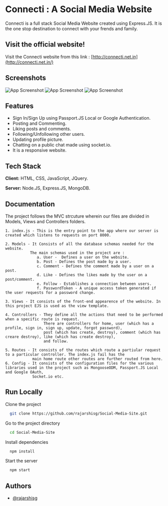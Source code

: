 # Connecti : A Social Media Website

Connecti is a full stack Social Media Website created using Express.JS. It is the one stop destination to connect with your frends and family. 


## Visit the official website!

Visit the Connecti website from this link : [http://connecti.net.in](http://connecti.net.in/)

## Screenshots

![App Screenshot](https://drive.google.com/file/d/1Qt5qw4kiGM4fYW3mdBRcLxdHgHrY09z9/view?usp=sharing)
![App Screenshot](https://drive.google.com/file/d/1kznuLPnHKpCIldux1sHUSMXNrB2L6GYi/view?usp=sharing)
![App Screenshot](https://drive.google.com/file/d/1SA1Rbu71wK6QQkPwe9Nkbx_ukl5kI95M/view?usp=sharing)

  

## Features

- Sign In/Sign Up using Passport.JS Local or Google Authentication.
- Posting and Commenting.
- Liking posts and comments.
- Following/Unfollowing other users.
- Updating profile picture.
- Chatting on a public chat made using socket.io.
- It is a responsive website.

  
## Tech Stack

**Client:** HTML, CSS, JavaScript, JQuery. 

**Server:** Node.JS, Express.JS, MongoDB.

## Documentation

The project follows the MVC strcuture wherein our files are divided in Models, Views and Controllers folders.

    1. index.js - This is the entry point to the app where our server is created which listens to requests on port 8000.
    
    2. Models - It Consists of all the database schemas needed for the website.
               The main schemas used in the project are : 
                  a. User -  Defines a user on the website.
                  b. Post - Defines the post made by a user.
                  c. Comment - Defines the comment made by a user on a post.
                  d. Like - Defines the likes made by the user on a post/comment.
                  e. Follow - Establishes a connection between users.
                  f. PasswordToken - A unique access token generated if the user requests for a password change.
    
    3. Views - It consists of the front-end appearence of the website. In this project EJS is used as the view template.
    
    4. Controllers - They define all the actions that need to be performed when a specific route is request. 
                     There are controllers for home, user (which has a profile, sign in, sign up, update, forgot password), 
                     post (which has create, destroy), comment (which has creare destroy), like (which has create destroy),
                     and follow.
    
    5. Routes - It consists of the routes which route a partiular request to a particular controller. The index.js fail has the 
                main home route other routes are further routed from here.
    6. Config - It consists of the configuration files for the various libraries used in the project such as MongooseODM, Passport.JS Local and Google OAuth,
                Socket.io etc.
    

## Run Locally

Clone the project

```bash
  git clone https://github.com/rajarshisg/Social-Media-Site.git
```

Go to the project directory

```bash
  cd Social-Media-Site
```

Install dependencies

```bash
  npm install
```

Start the server

```bash
  npm start
```


## Authors

- [@rajarshisg](https://github.com/rajarshisg)

  

    

  
